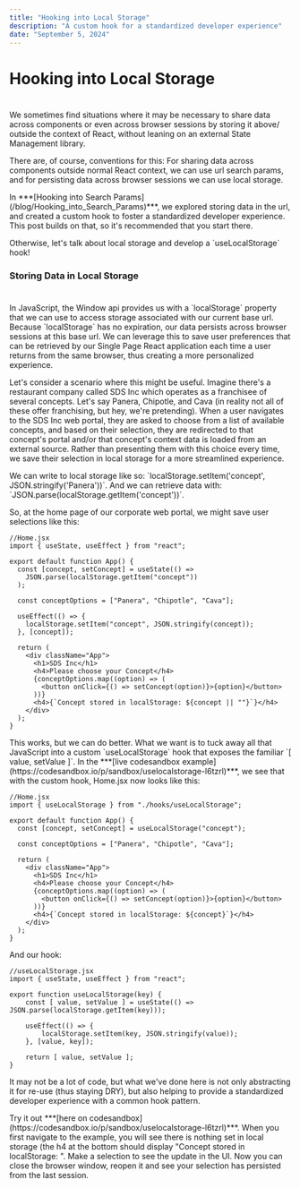 ```yaml
---
title: "Hooking into Local Storage"
description: "A custom hook for a standardized developer experience"
date: "September 5, 2024"
---
```


# Hooking into Local Storage
# 
<p></p>  
<p>We sometimes find situations where it may be necessary to share data across components or even across browser sessions by storing it above/ outside the context of React, without leaning on an external State Management library. </p>  
<p></p>  
<p>There are, of course, conventions for this: For sharing data across components outside normal React context, we can use url search params, and for persisting data across browser sessions we can use local storage.</p>  
<p></p>  
<p>In ***[Hooking into Search Params](/blog/Hooking_into_Search_Params)***, we explored storing data in the url, and created a custom hook to foster a standardized developer experience. This post builds on that, so it's recommended that you start there.</p>  
<p>Otherwise, let's talk about local storage and develop a `useLocalStorage` hook!</p>  
<p></p>  

### Storing Data in Local Storage
#  

<p>In JavaScript, the Window api provides us with a `localStorage` property that we can use to access storage associated with our current base url. Because `localStorage` has no expiration, our data persists across browser sessions at this base url. We can leverage this to save user preferences that can be retrieved by our Single Page React application each time a user returns from the same browser, thus creating a more personalized experience.</p>  
<p></p>  
<p>Let's consider a scenario where this might be useful. Imagine there's a restaurant company called SDS Inc which operates as a franchisee of several concepts. Let's say Panera, Chipotle, and Cava (in reality not all of these offer franchising, but hey, we're pretending). When a user navigates to the SDS Inc web portal, they are asked to choose from a list of available concepts, and based on their selection, they are redirected to that concept's portal and/or that concept's context data is loaded from an external source. Rather than presenting them with this choice every time, we save their selection in local storage for a more streamlined experience.</p>  
<p></p>  
<p>We can write to local storage like so: `localStorage.setItem('concept', JSON.stringify('Panera'))`. And we can retrieve data with: `JSON.parse(localStorage.getItem('concept'))`.</p>  
<p></p>  
<p>So, at the home page of our corporate web portal, we might save user selections like this:</p>  
<p></p>  

```
//Home.jsx
import { useState, useEffect } from "react";

export default function App() {
  const [concept, setConcept] = useState(() =>
    JSON.parse(localStorage.getItem("concept"))
  );

  const conceptOptions = ["Panera", "Chipotle", "Cava"];

  useEffect(() => {
    localStorage.setItem("concept", JSON.stringify(concept));
  }, [concept]);

  return (
    <div className="App">
      <h1>SDS Inc</h1>
      <h4>Please choose your Concept</h4>
      {conceptOptions.map((option) => (
        <button onClick={() => setConcept(option)}>{option}</button>
      ))}
      <h4>{`Concept stored in localStorage: ${concept || ""}`}</h4>
    </div>
  );
}
```
<p></p>  
<p>This works, but we can do better. What we want is to tuck away all that JavaScript into a custom `useLocalStorage` hook that exposes the familiar `[ value, setValue ]`. In the ***[live codesandbox example](https://codesandbox.io/p/sandbox/uselocalstorage-l6tzrl)***, we see that with the custom hook, Home.jsx now looks like this:</p>  
<p></p>  

```
//Home.jsx
import { useLocalStorage } from "./hooks/useLocalStorage";

export default function App() {
  const [concept, setConcept] = useLocalStorage("concept");

  const conceptOptions = ["Panera", "Chipotle", "Cava"];

  return (
    <div className="App">
      <h1>SDS Inc</h1>
      <h4>Please choose your Concept</h4>
      {conceptOptions.map((option) => (
        <button onClick={() => setConcept(option)}>{option}</button>
      ))}
      <h4>{`Concept stored in localStorage: ${concept}`}</h4>
    </div>
  );
}
```

<p></p>  
<p>And our hook:</p>  
<p></p>  

```
//useLocalStorage.jsx
import { useState, useEffect } from "react";

export function useLocalStorage(key) {
    const [ value, setValue ] = useState(() => JSON.parse(localStorage.getItem(key)));

    useEffect(() => {
        localStorage.setItem(key, JSON.stringify(value));
    }, [value, key]);

    return [ value, setValue ];
}
```
<p></p>  
<p>It may not be a lot of code, but what we've done here is not only abstracting it for re-use (thus staying DRY), but also helping to provide a standardized developer experience with a common hook pattern.</p>  
<p></p>  
<p>Try it out ***[here on codesandbox](https://codesandbox.io/p/sandbox/uselocalstorage-l6tzrl)***. When you first navigate to the example, you will see there is nothing set in local storage (the h4 at the bottom should display "Concept stored in localStorage: ". Make a selection to see the update in the UI. Now you can close the browser window, reopen it and see your selection has persisted from the last session.</p>  
<p></p>  